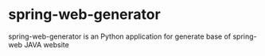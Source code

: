 # spring-web-generator
spring-web-generator is an Python application for generate base of spring-web JAVA website
